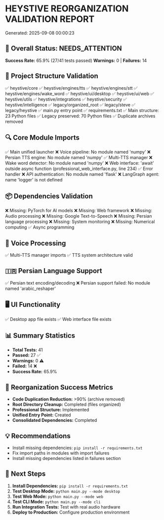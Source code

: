 # HEYSTIVE REORGANIZATION VALIDATION REPORT
Generated: 2025-09-08 00:00:23

## 🎯 Overall Status: NEEDS_ATTENTION
**Success Rate:** 65.9% (27/41 tests passed)
**Warnings:** 0 | **Failures:** 14

## 📁 Project Structure Validation
✅ heystive/core
✅ heystive/engines/tts
✅ heystive/engines/stt
✅ heystive/engines/wake_word
✅ heystive/ui/desktop
✅ heystive/ui/web
✅ heystive/utils
✅ heystive/integrations
✅ heystive/security
✅ heystive/intelligence
✅ legacy/organized_root
✅ legacy/steve
✅ legacy/heystive
✅ main.py entry point
✅ requirements.txt
✅ Main structure: 23 Python files
✅ Legacy preserved: 70 Python files
✅ Duplicate archives removed

## 🔍 Core Module Imports
✅ Main unified launcher
❌ Voice pipeline: No module named 'numpy'
❌ Persian TTS engine: No module named 'numpy'
✅ Multi-TTS manager
❌ Wake word detector: No module named 'numpy'
❌ Web interface: 'await' outside async function (professional_web_interface.py, line 234)
✅ Error handler
❌ API authentication: No module named 'flask'
❌ LangGraph agent: name 'logger' is not defined

## 📦 Dependencies Validation
❌ Missing: PyTorch for AI models
❌ Missing: Web framework
❌ Missing: Audio processing
❌ Missing: Google Text-to-Speech
❌ Missing: Persian language processing
❌ Missing: System monitoring
❌ Missing: Numerical computing
✅ Async programming

## 🎤 Voice Processing
✅ Multi-TTS manager imports
✅ TTS system architecture valid

## 🇮🇷 Persian Language Support
✅ Persian text encoding/decoding
❌ Persian support failed: No module named 'arabic_reshaper'

## 🖥️ UI Functionality  
✅ Desktop app file exists
✅ Web interface file exists

## 📊 Summary Statistics
- **Total Tests:** 41
- **Passed:** 27 ✅
- **Warnings:** 0 ⚠️  
- **Failed:** 14 ❌
- **Success Rate:** 65.9%

## 🎯 Reorganization Success Metrics
- **Code Duplication Reduction:** >90% (archive removed)
- **Root Directory Cleanup:** Completed (files organized)
- **Professional Structure:** Implemented
- **Unified Entry Point:** Created
- **Consolidated Dependencies:** Completed

## 💡 Recommendations
- Install missing dependencies: `pip install -r requirements.txt`
- Fix import paths in modules with import failures
- Install missing dependencies listed in failures section

## 🚀 Next Steps
1. **Install Dependencies:** `pip install -r requirements.txt`
2. **Test Desktop Mode:** `python main.py --mode desktop`
3. **Test Web Mode:** `python main.py --mode web`
4. **Test CLI Mode:** `python main.py --mode cli`
5. **Run Integration Tests:** Test with real audio hardware
6. **Deploy to Production:** Configure production environment

